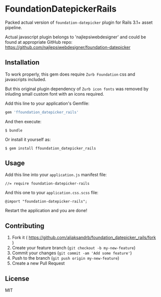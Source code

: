 # FoundationDatepickerRails

Packed actual version of `foundation-datepicker` plugin for Rails 3.1+ asset pipeline.

Actual javascript plugin belongs to 'najlepsiwebdesigner' and could be found
at appropriate GitHub repo: https://github.com/najlepsiwebdesigner/foundation-datepicker

## Installation

To work properly, this gem does require `Zurb Foundation` css and javascripts included.

But this original plugin dependency of `Zurb icon fonts` was removed by inluding small custom
font with an icons required.

Add this line to your application's Gemfile:

```ruby
gem 'ffoundation_datepicker_rails'
```

And then execute:

    $ bundle

Or install it yourself as:

    $ gem install ffoundation_datepicker_rails

## Usage
Add this line into your `application.js` manifest file:
```
//= require foundation-datepicker-rails
```

And this one to your `application.css.scss` file:

```
@import "foundation-datepicker-rails";
```

Restart the application and you are done!

## Contributing

1. Fork it ( https://github.com/aliaksandrb/foundation_datepicker_rails/fork )
2. Create your feature branch (`git checkout -b my-new-feature`)
3. Commit your changes (`git commit -am 'Add some feature'`)
4. Push to the branch (`git push origin my-new-feature`)
5. Create a new Pull Request

## License
MIT
